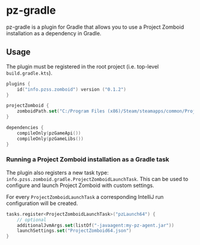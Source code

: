 # pz-gradle

pz-gradle is a plugin for Gradle that allows you to use a Project Zomboid installation as a dependency in Gradle.

## Usage

The plugin must be registered in the root project (i.e. top-level `build.gradle.kts`).

```kotlin
plugins {
    id("info.pzss.zomboid") version ("0.1.2")
}

projectZomboid {
    zomboidPath.set("C:/Program Files (x86)/Steam/steamapps/common/ProjectZomboid")
}

dependencies {
    compileOnly(pzGameApi())
    compileOnly(pzGameLibs())
}
```

### Running a Project Zomboid installation as a Gradle task

The plugin also registers a new task type: `info.pzss.zomboid.gradle.ProjectZomboidLaunchTask`. This can be used to
configure and launch Project Zomboid with custom settings.

For every `ProjectZomboidLaunchTask` a corresponding IntelliJ run configuration will be created.

```kotlin
tasks.register<ProjectZomboidLaunchTask>("pzLaunch64") {
    // optional
    additionalJvmArgs.set(listOf("-javaagent:my-pz-agent.jar"))
    launchSettings.set("ProjectZomboid64.json")
}
```